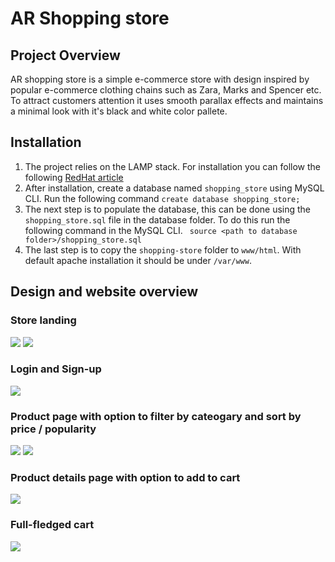 # AR Shopping store 
## Project Overview
AR shopping store is a simple e-commerce store with design inspired by popular e-commerce clothing chains such as Zara, Marks and Spencer etc.
To attract customers attention it uses smooth parallax effects and maintains a minimal look with it's black and white color pallete.

## Installation
1. The project relies on the LAMP stack. For installation you can follow the following [RedHat article](https://www.redhat.com/sysadmin/lamp-server)
2. After installation, create a database named `shopping_store` using MySQL CLI. Run the following command
```create database shopping_store;```
3. The next step is to populate the database, this can be done using the `shopping_store.sql` file in the database folder. To do this run the following command in the MySQL CLI.
``` source <path to database folder>/shopping_store.sql```
4. The last step is to copy the `shopping-store` folder to `www/html`. With default apache installation it should be under `/var/www`.

## Design and website overview

### Store landing
![](github-images/store_dashboard.gif)
![](github-images/store_dashboard_parallax.gif)

### Login and Sign-up
![](github-images/login.jpg)

### Product page with option to filter by cateogary and sort by price / popularity
![](github-images/product_page.png)
![](github-images/product_page_cateogaries.png)

### Product details page with option to add to cart
![](github-images/product_details.gif)

### Full-fledged cart
![](github-images/cart.png)
